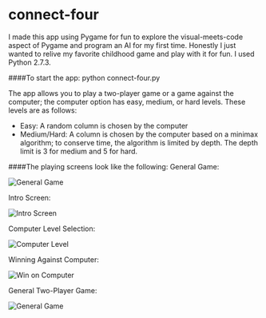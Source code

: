 connect-four
============

I made this app using Pygame for fun to explore the visual-meets-code aspect of Pygame and program an AI for my first time. Honestly I just wanted to relive my favorite childhood game and play with it for fun. I used Python 2.7.3. 

####To start the app:
    python connect-four.py

The app allows you to play a two-player game or a game against the computer; the computer option has easy, medium, or hard levels. These levels are as follows:
* Easy: A random column is chosen by the computer
* Medium/Hard: A column is chosen by the computer based on a minimax algorithm; to conserve time, the algorithm is limited by depth. The depth limit is 3 for medium and 5 for hard. 

####The playing screens look like the following:
General Game:

![General Game](https://github.com/nehalita/connect-four/blob/master/screenshots/board-ex.png?raw=true)

Intro Screen: 

![Intro Screen](https://github.com/nehalita/connect-four/blob/master/screenshots/intro-mode.png?raw=true)

Computer Level Selection: 

![Computer Level](https://github.com/nehalita/connect-four/blob/master/screenshots/comp-level.png?raw=true)

Winning Against Computer: 

![Win on Computer](https://github.com/nehalita/connect-four/blob/master/screenshots/win-against-comp.png?raw=true)

General Two-Player Game: 

![General Game](https://github.com/nehalita/connect-four/blob/master/screenshots/connect-four-game.png?raw=true)
